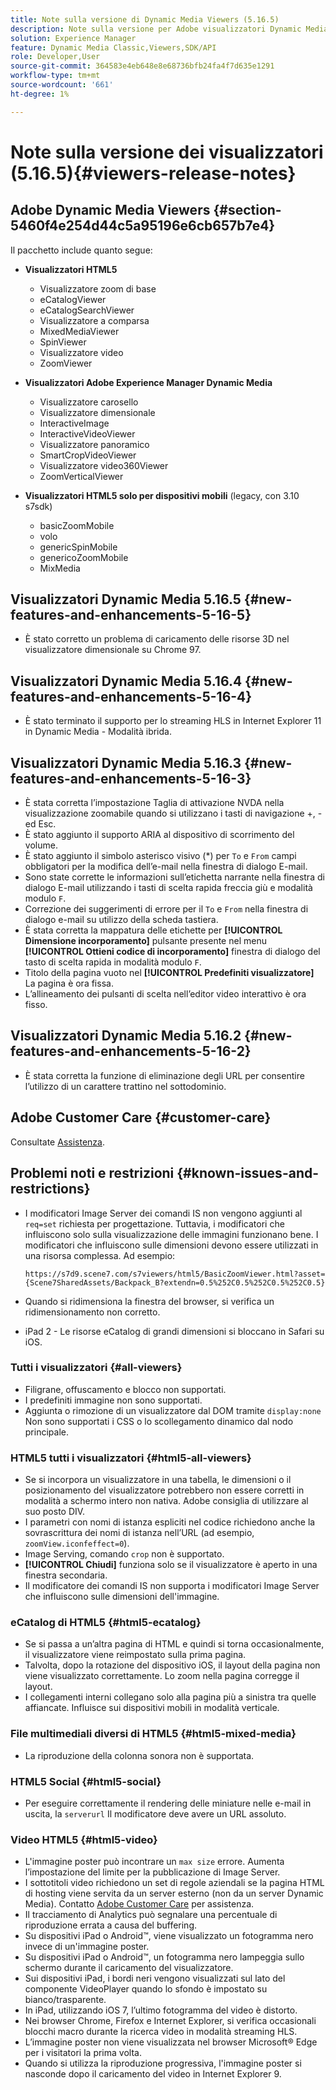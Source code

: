 ```yaml
---
title: Note sulla versione di Dynamic Media Viewers (5.16.5)
description: Note sulla versione per Adobe visualizzatori Dynamic Media.
solution: Experience Manager
feature: Dynamic Media Classic,Viewers,SDK/API
role: Developer,User
source-git-commit: 364583e4eb648e8e68736bfb24fa4f7d635e1291
workflow-type: tm+mt
source-wordcount: '661'
ht-degree: 1%

---
```


# Note sulla versione dei visualizzatori (5.16.5){#viewers-release-notes}

<!-- Updated March 03, 2022 for the 5.16.5 release. Contact is Deepa Gupta-->

<!-- hide: yes
hidefromtoc: yes-->

<!-- robots: noindex
googlebot: noindex -->

## Adobe Dynamic Media Viewers {#section-5460f4e254d44c5a95196e6cb657b7e4}

Il pacchetto include quanto segue:

* **Visualizzatori HTML5**

   * Visualizzatore zoom di base
   * eCatalogViewer
   * eCatalogSearchViewer
   * Visualizzatore a comparsa
   * MixedMediaViewer
   * SpinViewer
   * Visualizzatore video
   * ZoomViewer

* **Visualizzatori Adobe Experience Manager Dynamic Media**

   * Visualizzatore carosello
   * Visualizzatore dimensionale
   * InteractiveImage
   * InteractiveVideoViewer
   * Visualizzatore panoramico
   * SmartCropVideoViewer
   * Visualizzatore video360Viewer
   * ZoomVerticalViewer

* **Visualizzatori HTML5 solo per dispositivi mobili** (legacy, con 3.10 s7sdk)

   * basicZoomMobile
   * volo
   * genericSpinMobile
   * genericoZoomMobile
   * MixMedia


## Visualizzatori Dynamic Media 5.16.5 {#new-features-and-enhancements-5-16-5}

* È stato corretto un problema di caricamento delle risorse 3D nel visualizzatore dimensionale su Chrome 97.

## Visualizzatori Dynamic Media 5.16.4 {#new-features-and-enhancements-5-16-4}

* È stato terminato il supporto per lo streaming HLS in Internet Explorer 11 in Dynamic Media - Modalità ibrida.

## Visualizzatori Dynamic Media 5.16.3 {#new-features-and-enhancements-5-16-3}

* È stata corretta l’impostazione Taglia di attivazione NVDA nella visualizzazione zoomabile quando si utilizzano i tasti di navigazione +, - ed Esc. <!-- (CQ-4290719) -->
* È stato aggiunto il supporto ARIA al dispositivo di scorrimento del volume. <!--  (CQ-4324080) -->
* È stato aggiunto il simbolo asterisco visivo (*) per `To` e `From` campi obbligatori per la modifica dell’e-mail nella finestra di dialogo E-mail. <!-- (CQ-4290935) -->
* Sono state corrette le informazioni sull’etichetta narrante nella finestra di dialogo E-mail utilizzando i tasti di scelta rapida freccia giù e modalità modulo `F`. <!-- (CQ-4290934) -->
* Correzione dei suggerimenti di errore per il `To` e `From` nella finestra di dialogo e-mail su utilizzo della scheda tastiera. <!-- (CQ-4290930) -->
* È stata corretta la mappatura delle etichette per **[!UICONTROL Dimensione incorporamento]** pulsante presente nel menu **[!UICONTROL Ottieni codice di incorporamento]** finestra di dialogo del tasto di scelta rapida in modalità modulo `F`. <!-- (CQ-4290929) -->
* Titolo della pagina vuoto nel **[!UICONTROL Predefiniti visualizzatore]** La pagina è ora fissa. <!-- (CQ-4290936) -->
* L’allineamento dei pulsanti di scelta nell’editor video interattivo è ora fisso. <!-- (CQ-4330159) -->

## Visualizzatori Dynamic Media 5.16.2 {#new-features-and-enhancements-5-16-2}

* È stata corretta la funzione di eliminazione degli URL per consentire l’utilizzo di un carattere trattino nel sottodominio. <!-- (CQ-4327691) -->

## Adobe Customer Care {#customer-care}

Consultate [Assistenza](https://experienceleague.adobe.com/docs/dynamic-media-classic/using/intro/support.html#intro).

## Problemi noti e restrizioni {#known-issues-and-restrictions}

* I modificatori Image Server dei comandi IS non vengono aggiunti al `req=set` richiesta per progettazione. Tuttavia, i modificatori che influiscono solo sulla visualizzazione delle immagini funzionano bene. I modificatori che influiscono sulle dimensioni devono essere utilizzati in una risorsa complessa. Ad esempio:

   `https://s7d9.scene7.com/s7viewers/html5/BasicZoomViewer.html?asset= {Scene7SharedAssets/Backpack_B?extendn=0.5%252C0.5%252C0.5%252C0.5}`

* Quando si ridimensiona la finestra del browser, si verifica un ridimensionamento non corretto.
* iPad 2 - Le risorse eCatalog di grandi dimensioni si bloccano in Safari su iOS.

### Tutti i visualizzatori {#all-viewers}

* Filigrane, offuscamento e blocco non supportati.
* I predefiniti immagine non sono supportati.
* Aggiunta o rimozione di un visualizzatore dal DOM tramite `display:none` Non sono supportati i CSS o lo scollegamento dinamico dal nodo principale.

### HTML5 tutti i visualizzatori {#html5-all-viewers}

* Se si incorpora un visualizzatore in una tabella, le dimensioni o il posizionamento del visualizzatore potrebbero non essere corretti in modalità a schermo intero non nativa. Adobe consiglia di utilizzare al suo posto DIV.
* I parametri con nomi di istanza espliciti nel codice richiedono anche la sovrascrittura dei nomi di istanza nell’URL (ad esempio, `zoomView.iconfeffect=0`).
* Image Serving, comando `crop` non è supportato.
* **[!UICONTROL Chiudi]** funziona solo se il visualizzatore è aperto in una finestra secondaria.
* Il modificatore dei comandi IS non supporta i modificatori Image Server che influiscono sulle dimensioni dell&#39;immagine.

### eCatalog di HTML5 {#html5-ecatalog}

* Se si passa a un’altra pagina di HTML e quindi si torna occasionalmente, il visualizzatore viene reimpostato sulla prima pagina.
* Talvolta, dopo la rotazione del dispositivo iOS, il layout della pagina non viene visualizzato correttamente. Lo zoom nella pagina corregge il layout.
* I collegamenti interni collegano solo alla pagina più a sinistra tra quelle affiancate. Influisce sui dispositivi mobili in modalità verticale.

### File multimediali diversi di HTML5 {#html5-mixed-media}

* La riproduzione della colonna sonora non è supportata.

### HTML5 Social {#html5-social}

* Per eseguire correttamente il rendering delle miniature nelle e-mail in uscita, la `serverurl` Il modificatore deve avere un URL assoluto.

### Video HTML5 {#html5-video}

* L&#39;immagine poster può incontrare un `max size` errore. Aumenta l’impostazione del limite per la pubblicazione di Image Server.
* I sottotitoli video richiedono un set di regole aziendali se la pagina HTML di hosting viene servita da un server esterno (non da un server Dynamic Media). Contatto [Adobe Customer Care](https://experienceleague.adobe.com/docs/dynamic-media-classic/using/intro/support.html#intro) per assistenza.
* Il tracciamento di Analytics può segnalare una percentuale di riproduzione errata a causa del buffering.
* Su dispositivi iPad o Android™, viene visualizzato un fotogramma nero invece di un&#39;immagine poster.
* Su dispositivi iPad o Android™, un fotogramma nero lampeggia sullo schermo durante il caricamento del visualizzatore.
* Sui dispositivi iPad, i bordi neri vengono visualizzati sul lato del componente VideoPlayer quando lo sfondo è impostato su bianco/trasparente.
* In iPad, utilizzando iOS 7, l’ultimo fotogramma del video è distorto.
* Nei browser Chrome, Firefox e Internet Explorer, si verifica occasionali blocchi macro durante la ricerca video in modalità streaming HLS.
* L’immagine poster non viene visualizzata nel browser Microsoft® Edge per i visitatori la prima volta.
* Quando si utilizza la riproduzione progressiva, l&#39;immagine poster si nasconde dopo il caricamento del video in Internet Explorer 9.
